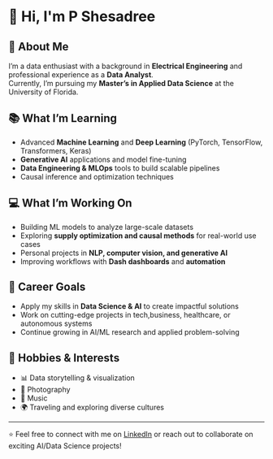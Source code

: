 # 👾 Hi, I'm P Shesadree  

## 🚀 About Me  
I’m a data enthusiast with a background in **Electrical Engineering** and professional experience as a **Data Analyst**.  
Currently, I’m pursuing my **Master’s in Applied Data Science** at the University of Florida.  

## 📚 What I’m Learning  
- Advanced **Machine Learning** and **Deep Learning** (PyTorch, TensorFlow, Transformers, Keras)  
- **Generative AI** applications and model fine-tuning  
- **Data Engineering & MLOps** tools to build scalable pipelines  
- Causal inference and optimization techniques  

## 💻 What I’m Working On  
- Building ML models to analyze large-scale datasets  
- Exploring **supply optimization and causal methods** for real-world use cases  
- Personal projects in **NLP, computer vision, and generative AI**  
- Improving workflows with **Dash dashboards** and **automation**  

## 🎯 Career Goals  
- Apply my skills in **Data Science & AI** to create impactful solutions  
- Work on cutting-edge projects in tech,business, healthcare, or autonomous systems  
- Continue growing in AI/ML research and applied problem-solving  

## 🎨 Hobbies & Interests  
- 📊 Data storytelling & visualization  
- 📸 Photography  
- 🎵 Music  
- 🌍 Traveling and exploring diverse cultures  

---

⭐️ Feel free to connect with me on [LinkedIn](www.linkedin.com/in/p-shesadree-b066ab203) or reach out to collaborate on exciting AI/Data Science projects!  
